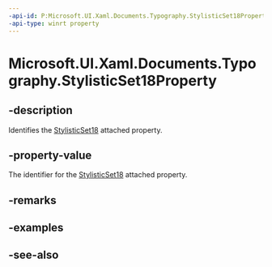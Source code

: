 ```yaml
---
-api-id: P:Microsoft.UI.Xaml.Documents.Typography.StylisticSet18Property
-api-type: winrt property
---
```


<!-- Property syntax
public Windows.UI.Xaml.DependencyProperty StylisticSet18Property { get; }
-->

# Microsoft.UI.Xaml.Documents.Typography.StylisticSet18Property

## -description
Identifies the [StylisticSet18](/uwp/api/microsoft.ui.xaml.documents.typography#xaml-attached-properties) attached property.

## -property-value
The identifier for the [StylisticSet18](/uwp/api/microsoft.ui.xaml.documents.typography#xaml-attached-properties) attached property.

## -remarks

## -examples

## -see-also
